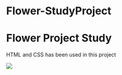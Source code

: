 # Flower-StudyProject

<h1>Flower Project Study</h1>

<p>HTML and CSS has been used in this project</p>

<img src="ilkgif.gif">



